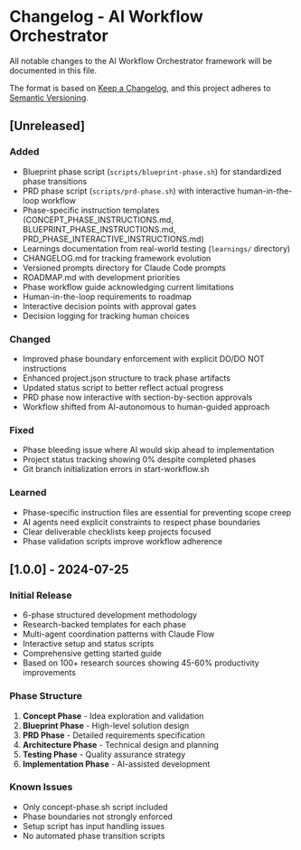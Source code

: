 # Changelog - AI Workflow Orchestrator

All notable changes to the AI Workflow Orchestrator framework will be documented in this file.

The format is based on [Keep a Changelog](https://keepachangelog.com/en/1.0.0/),
and this project adheres to [Semantic Versioning](https://semver.org/spec/v2.0.0.html).

## [Unreleased]

### Added
- Blueprint phase script (`scripts/blueprint-phase.sh`) for standardized phase transitions
- PRD phase script (`scripts/prd-phase.sh`) with interactive human-in-the-loop workflow
- Phase-specific instruction templates (CONCEPT_PHASE_INSTRUCTIONS.md, BLUEPRINT_PHASE_INSTRUCTIONS.md, PRD_PHASE_INTERACTIVE_INSTRUCTIONS.md)
- Learnings documentation from real-world testing (`learnings/` directory)
- CHANGELOG.md for tracking framework evolution
- Versioned prompts directory for Claude Code prompts
- ROADMAP.md with development priorities
- Phase workflow guide acknowledging current limitations
- Human-in-the-loop requirements to roadmap
- Interactive decision points with approval gates
- Decision logging for tracking human choices

### Changed
- Improved phase boundary enforcement with explicit DO/DO NOT instructions
- Enhanced project.json structure to track phase artifacts
- Updated status script to better reflect actual progress
- PRD phase now interactive with section-by-section approvals
- Workflow shifted from AI-autonomous to human-guided approach

### Fixed
- Phase bleeding issue where AI would skip ahead to implementation
- Project status tracking showing 0% despite completed phases
- Git branch initialization errors in start-workflow.sh

### Learned
- Phase-specific instruction files are essential for preventing scope creep
- AI agents need explicit constraints to respect phase boundaries
- Clear deliverable checklists keep projects focused
- Phase validation scripts improve workflow adherence

## [1.0.0] - 2024-07-25

### Initial Release
- 6-phase structured development methodology
- Research-backed templates for each phase
- Multi-agent coordination patterns with Claude Flow
- Interactive setup and status scripts
- Comprehensive getting started guide
- Based on 100+ research sources showing 45-60% productivity improvements

### Phase Structure
1. **Concept Phase** - Idea exploration and validation
2. **Blueprint Phase** - High-level solution design
3. **PRD Phase** - Detailed requirements specification
4. **Architecture Phase** - Technical design and planning
5. **Testing Phase** - Quality assurance strategy
6. **Implementation Phase** - AI-assisted development

### Known Issues
- Only concept-phase.sh script included
- Phase boundaries not strongly enforced
- Setup script has input handling issues
- No automated phase transition scripts